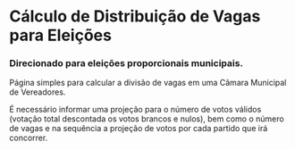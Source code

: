 # Cálculo de Distribuição de Vagas para Eleições

### Direcionado para eleições proporcionais municipais.

Página simples para calcular a divisão de vagas em uma Câmara Municipal de Vereadores.

É necessário informar uma projeção para o número de votos válidos (votação total descontada os votos brancos e nulos), bem como o número de vagas e na sequência a projeção de votos por cada partido que irá concorrer.